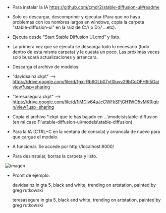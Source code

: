- Para instalar la IA 
https://github.com/cmdr2/stable-diffusion-ui#readme
- Solo es descargar, descomprimir y ejecutar (Para que no haya problemas con los nombres largos en windows, copia la carpeta "stable-diffusion-ui" 
  en la raiz de C:// o D://  ...etc).
- Ejecuta desde "Start Stable Diffusion UI.cmd" y listo.
- La primera vez que se ejecuta se descarga todo lo necesario (todo dentro de esta misma carpeta) y le cuesta un poco. 
  Las próximas veces solo buscará actualizaciones y arrancara.
- Descarga el archivo de modelos:
- "davidsainz.ckpt" --> https://drive.google.com/file/d/1gxlrRb9GLb07yt0luvv29bCoOFH9l5Ga/view?usp=sharing  
- "teresasegura.ckpt" --> https://drive.google.com/file/d/1iMClv64aJcCWFkSPjGH1WO5vMKRiqtrn/view?usp=sharing
- Copia el archivo *.ckpt que te has bajado en ...\models\stable-diffusion (en mi caso F:\stable-diffusion-ui\models\stable-diffusion)
- Para la IA (CTRL+C en la ventana de consola) y arrancala de nuevo para que cargue el modelo.
- A funcionar. Se accede por http://localhost:9000/

- Para desinstalar, borras la carpeta y listo.

![imagen](https://user-images.githubusercontent.com/115738597/197407550-b2da8885-ca40-4822-95e3-b980b1fd7752.png)


- Promt de ejemplo: 
    
    davidsainz in gta 5, black and white, trending on artstation, painted by greg rutkowski
    
    teresasegura in gta 5, black and white, trending on artstation, painted by greg rutkowski

